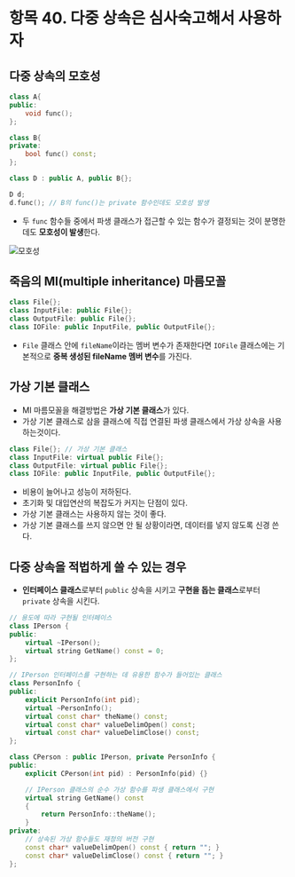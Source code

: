 # 항목 40. 다중 상속은 심사숙고해서 사용하자
## 다중 상속의 모호성
```cpp
class A{
public:
    void func();
};

class B{
private:
    bool func() const;
};

class D : public A, public B{};

D d;
d.func(); // B의 func()는 private 함수인데도 모호성 발생
```
- 두 `func` 함수들 중에서 파생 클래스가 접근할 수 있는 함수가 결정되는 것이 분명한데도 **모호성이 발생**한다.

![모호성](https://user-images.githubusercontent.com/21440957/120878128-68275680-c5f5-11eb-827a-9d367d571bd2.png)

## 죽음의 MI(multiple inheritance) 마름모꼴
```cpp
class File{};
class InputFile: public File{};
class OutputFile: public File{};
class IOFile: public InputFile, public OutputFile{};
```
- `File` 클래스 안에 `fileName`이라는 멤버 변수가 존재한다면 `IOFile` 클래스에는 기본적으로 **중복 생성된 fileName 멤버 변수**를 가진다.

## 가상 기본 클래스
- MI 마름모꼴을 해결방법은 **가상 기본 클래스**가 있다.
- 가상 기본 클래스로 삼을 클래스에 직접 연결된 파생 클래스에서 가상 상속을 사용하는것이다.
```cpp
class File{}; // 가상 기본 클래스
class InputFile: virtual public File{};
class OutputFile: virtual public File{};
class IOFile: public InputFile, public OutputFile{};
```
- 비용이 늘어나고 성능이 저하된다.
- 초기화 및 대입연산의 복잡도가 커지는 단점이 있다.
- 가상 기본 클래스는 사용하지 않는 것이 좋다.
- 가상 기본 클래스를 쓰지 않으면 안 될 상황이라면, 데이터를 넣지 않도록 신경 쓴다.

## 다중 상속을 적법하게 쓸 수 있는 경우
- **인터페이스 클래스**로부터 `public` 상속을 시키고 **구현을 돕는 클래스**로부터 `private` 상속을 시킨다.

```cpp
// 용도에 따라 구현될 인터페이스
class IPerson {
public:
    virtual ~IPerson();
    virtual string GetName() const = 0;
};

// IPerson 인터페이스를 구현하는 데 유용한 함수가 들어있는 클래스
class PersonInfo {
public:
    explicit PersonInfo(int pid);
    virtual ~PersonInfo();
    virtual const char* theName() const;
    virtual const char* valueDelimOpen() const;
    virtual const char* valueDelimClose() const;
};

class CPerson : public IPerson, private PersonInfo {
public:
    explicit CPerson(int pid) : PersonInfo(pid) {}

    // IPerson 클래스의 순수 가상 함수를 파생 클래스에서 구현
    virtual string GetName() const
    {
        return PersonInfo::theName();
    }
private:
    // 상속된 가상 함수들도 재정의 버전 구현
    const char* valueDelimOpen() const { return ""; }
    const char* valueDelimClose() const { return ""; }
};
```